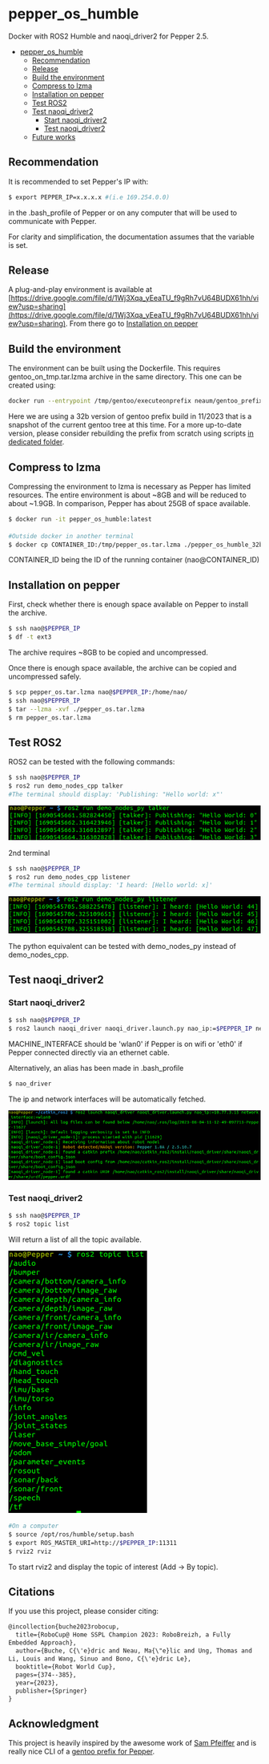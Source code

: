 # pepper_os_humble

Docker with ROS2 Humble and naoqi_driver2 for Pepper 2.5.

- [pepper\_os\_humble](#pepper_os_humble)
  - [Recommendation](#recommendation)
  - [Release](#release)
  - [Build the environment](#build-the-environment)
  - [Compress to lzma](#compress-to-lzma)
  - [Installation on pepper](#installation-on-pepper)
  - [Test ROS2](#test-ros2)
  - [Test naoqi\_driver2](#test-naoqi_driver2)
    - [Start naoqi\_driver2](#start-naoqi_driver2)
    - [Test naoqi\_driver2](#test-naoqi_driver2-1)
  - [Future works](#future-works)

## Recommendation

It is recommended to set Pepper's IP with:

```bash
$ export PEPPER_IP=x.x.x.x #(i.e 169.254.0.0)
```

in the .bash_profile of Pepper or on any computer that will be used to communicate with Pepper.

For clarity and simplification, the documentation assumes that the variable is set.

## Release 

A plug-and-play environment is available at [https://drive.google.com/file/d/1Wj3Xqa_yEeaTU_f9gRh7vU64BUDX61hh/view?usp=sharing](https://drive.google.com/file/d/1Wj3Xqa_yEeaTU_f9gRh7vU64BUDX61hh/view?usp=sharing). From there go to [Installation on pepper](#installation-on-pepper) 

## Build the environment

The environment can be built using the Dockerfile. This requires gentoo_on_tmp.tar.lzma archive in the same directory. This one can be created using: 

```bash
docker run --entrypoint /tmp/gentoo/executeonprefix neaum/gentoo_prefix_32b:latest  "tar -c --lzma -f - -C /tmp gentoo" > ~/gentoo_on_tmp.tar.lzma
```

Here we are using a 32b version of gentoo prefix build in 11/2023 that is a snapshot of the current gentoo tree at this time. For a more up-to-date version, please consider rebuilding the prefix from scratch using scripts [in dedicated folder](gentoo_prefix_32b/).

## Compress to lzma

Compressing the environment to lzma is necessary as Pepper has limited resources. The entire environment is about ~8GB and will be reduced to about ~1.9GB. In comparison, Pepper has about 25GB of space available.

```bash
$ docker run -it pepper_os_humble:latest

#Outside docker in another terminal
$ docker cp CONTAINER_ID:/tmp/pepper_os.tar.lzma ./pepper_os_humble_32b.tar.lzma 
```

CONTAINER_ID being the ID of the running container (nao@CONTAINER_ID)


## Installation on pepper

First, check whether there is enough space available on Pepper to install the archive.

```bash
$ ssh nao@$PEPPER_IP
$ df -t ext3
```

The archive requires ~8GB to be copied and uncompressed.

Once there is enough space available, the archive can be copied and uncompressed safely. 

```bash
$ scp pepper_os.tar.lzma nao@$PEPPER_IP:/home/nao/
$ ssh nao@$PEPPER_IP
$ tar --lzma -xvf ./pepper_os.tar.lzma
$ rm pepper_os.tar.lzma
```

## Test ROS2

ROS2 can be tested with the following commands:

```bash
$ ssh nao@$PEPPER_IP
$ ros2 run demo_nodes_cpp talker
#The terminal should display: 'Publishing: "Hello world: x"'
```

![alt text](assets/ros2_talker.png)

2nd terminal
```bash
$ ssh nao@$PEPPER_IP
$ ros2 run demo_nodes_cpp listener
#The terminal should display: 'I heard: [Hello world: x]'
```

![alt text](assets/ros2_listener.png)

The python equivalent can be tested with demo_nodes_py instead of demo_nodes_cpp.

## Test naoqi_driver2

### Start naoqi_driver2

```bash
$ ssh nao@$PEPPER_IP
$ ros2 launch naoqi_driver naoqi_driver.launch.py nao_ip:=$PEPPER_IP network_interface:=MACHINE_INTERFACE
```

MACHINE_INTERFACE should be 'wlan0' if Pepper is on wifi or 'eth0' if Pepper connected directly via an ethernet cable.

Alternatively, an alias has been made in .bash_profile

```bash
$ nao_driver
```

The ip and network interfaces will be automatically fetched. 

![alt text](assets/ros2_naoqi_driver_1.png)

### Test naoqi_driver2

```bash
$ ssh nao@$PEPPER_IP
$ ros2 topic list
```
Will return a list of all the topic available.

![alt text](assets/ros2_naoqi_driver_2.png)

```bash
#On a computer
$ source /opt/ros/humble/setup.bash
$ export ROS_MASTER_URI=http://$PEPPER_IP:11311
$ rviz2 rviz
```

To start rviz2 and display the topic of interest (Add -> By topic).

## Citations

If you use this project, please consider citing:

```
@incollection{buche2023robocup,
  title={RoboCup@ Home SSPL Champion 2023: RoboBreizh, a Fully Embedded Approach},
  author={Buche, C{\'e}dric and Neau, Ma{\"e}lic and Ung, Thomas and Li, Louis and Wang, Sinuo and Bono, C{\'e}dric Le},
  booktitle={Robot World Cup},
  pages={374--385},
  year={2023},
  publisher={Springer}
}

```

## Acknowledgment

This project is heavily inspired by the awesome work of [Sam Pfeiffer](https://github.com/awesomebytes) and is really nice CLI of a [gentoo prefix for Pepper](https://github.com/awesomebytes/ros_overlay_on_gentoo_prefix_32b).